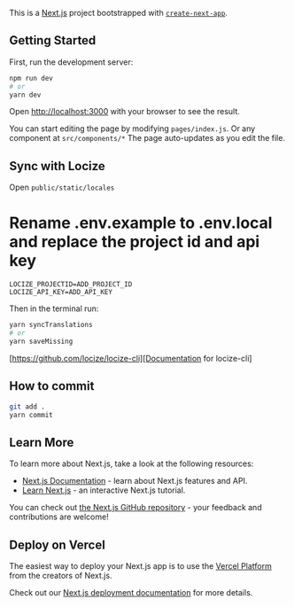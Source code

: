 This is a [Next.js](https://nextjs.org/) project bootstrapped with [`create-next-app`](https://github.com/vercel/next.js/tree/canary/packages/create-next-app).

## Getting Started

First, run the development server:

```bash
npm run dev
# or
yarn dev
```

Open [http://localhost:3000](http://localhost:3000) with your browser to see the result.

You can start editing the page by modifying `pages/index.js`. Or any component at `src/components/*` The page auto-updates as you edit the file.

## Sync with Locize

Open `public/static/locales`

# Rename .env.example to .env.local and replace the project id and api key
```
LOCIZE_PROJECTID=ADD_PROJECT_ID
LOCIZE_API_KEY=ADD_API_KEY
```

Then in the terminal run: 
```bash
yarn syncTranslations
# or
yarn saveMissing
```
[https://github.com/locize/locize-cli][Documentation for locize-cli]

## How to commit

```bash
git add .
yarn commit
```

## Learn More

To learn more about Next.js, take a look at the following resources:

- [Next.js Documentation](https://nextjs.org/docs) - learn about Next.js features and API.
- [Learn Next.js](https://nextjs.org/learn) - an interactive Next.js tutorial.

You can check out [the Next.js GitHub repository](https://github.com/vercel/next.js/) - your feedback and contributions are welcome!

## Deploy on Vercel

The easiest way to deploy your Next.js app is to use the [Vercel Platform](https://vercel.com/import?utm_medium=default-template&filter=next.js&utm_source=create-next-app&utm_campaign=create-next-app-readme) from the creators of Next.js.

Check out our [Next.js deployment documentation](https://nextjs.org/docs/deployment) for more details.
